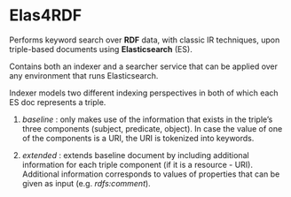 # Elas4RDF

Performs keyword search over **RDF** data, with classic IR techniques, upon triple-based  documents using **Elasticsearch** (ES).

Contains both an indexer and a searcher service that can be applied over any environment that runs Elasticsearch.

Indexer models two different indexing perspectives in both of which each ES doc represents a triple.

1. *baseline* : only  makes use  of  the  information  that  exists  in  the  triple’s  three  components  (subject, predicate, object). In case the value of one of the components is a URI, the URI is tokenized into keywords.

2. *extended* : extends baseline document by including additional information for each triple component (if it is a resource - URI). Additional information corresponds to values of properties that can be given as input (e.g. *rdfs:comment*). 